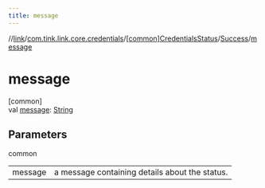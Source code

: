 ```yaml
---
title: message
---
```

//[link](../../../../index.html)/[com.tink.link.core.credentials](../../index.html)/[[common]CredentialsStatus](../index.html)/[Success](index.html)/[message](message.html)



# message



[common]\
val [message](message.html): [String](https://kotlinlang.org/api/latest/jvm/stdlib/kotlin/-string/index.html)



## Parameters


common

| | |
|---|---|
| message | a message containing details about the status. |




